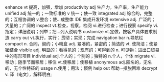 enhance        vt 提高，加强，增加
productivity   adj 生产力，生产率，生产能力
unified        adj 统一的；一致标准的  v 统一；使一致
integrated     adj 综合的，完整的；互相协调的   v.整合；使...成整体
IDE            集成开发环境
extensive      adj. 广泛的；大量的；广阔的
inspect        vt.检查，视察，检阅
               vi.进行检查；进行视察
specify        vi.指定；详细说明；列举；把...列入说明书
customize      vt.定做，按客户具体要求制造
carry out      vt.执行，实行；贯彻；实现；完成
navigation bar  n.导航栏
compact        n. 合同，契约；小粉盒
               adj. 紧凑的，紧密的；简洁的
               vt. 使简洁；使紧密结合
visible        adj. 明显的；看得见的；现有的；可得到的
               n. 可见物；进出口贸易中的有形项目
individual     adj.个人的；个别的；独特的 n.个人，个体
migrate        vi. 移动；随季节而移居；移住  vt.使移居；使移植
anonymous      adj.匿名的，无名的，无个性特征的
usage          n.使用；用法；惯例
help out       帮助···摆脱困难
decrypt        v.  译（电文），解释明白;


